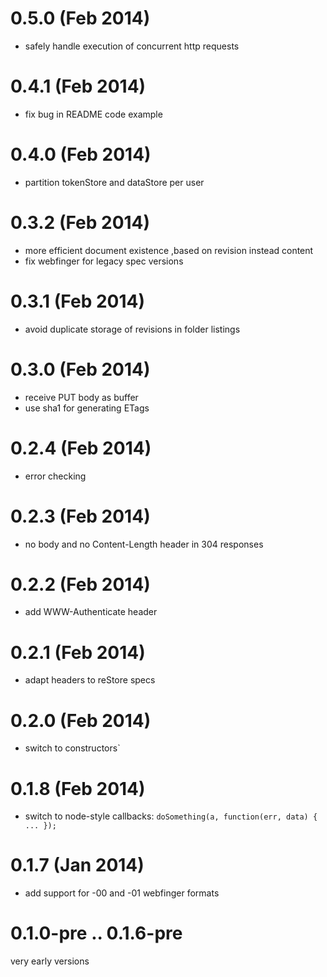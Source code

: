 # 0.5.0 (Feb 2014)
* safely handle execution of concurrent http requests

# 0.4.1 (Feb 2014)
* fix bug in README code example

# 0.4.0 (Feb 2014)
* partition tokenStore and dataStore per user

# 0.3.2 (Feb 2014)
* more efficient document existence ,based on revision instead content
* fix webfinger for legacy spec versions

# 0.3.1 (Feb 2014)
* avoid duplicate storage of revisions in folder listings

# 0.3.0 (Feb 2014)
* receive PUT body as buffer
* use sha1 for generating ETags

# 0.2.4 (Feb 2014)
* error checking

# 0.2.3 (Feb 2014)
* no body and no Content-Length header in 304 responses

# 0.2.2 (Feb 2014)
* add WWW-Authenticate header

# 0.2.1 (Feb 2014)
* adapt headers to reStore specs

# 0.2.0 (Feb 2014)
* switch to constructors`

# 0.1.8 (Feb 2014)
* switch to node-style callbacks: `doSomething(a, function(err, data) { ... });`

# 0.1.7 (Jan 2014)
* add support for -00 and -01 webfinger formats

# 0.1.0-pre .. 0.1.6-pre
very early versions

